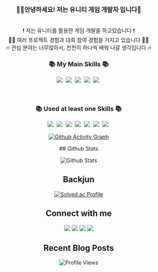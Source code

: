 ### <div align="center">👨‍💻안녕하세요! 저는 유니티 게임 개발자 입니다🚀</div>  

</br>

<div align="center">
❗️ 저는 유니티를 활용한 게임 개발을 하고있습니다 ❗️ </br>
💪🏻 여러 프로젝트 경험과 대회 참여 경험을 가지고 있습니다 💪🏻 </br>
🔥 관심 분야는 너무많아서, 천천히 하나씩 배워 나갈 생각입니다 🔥
</

</br>

<h3 align="center">📚 My Main Skills 📚</h3>
<p align="center">
  <img src="https://img.shields.io/badge/Unity-white?style=flat-square&logo=Unity&logoColor=black"/></a>&nbsp
  <img src="https://img.shields.io/badge/Csharp-purple?style=flat-square&logo=C sharp&logoColor=white"/></a>&nbsp
  <img src="https://img.shields.io/badge/Firebase-blue?style=flat-square&logo=Firebase&logoColor=#FFCA28"/></a>&nbsp
  <img src="https://img.shields.io/badge/VSC-black?style=flat-square&logo=Visual Studio Code&logoColor=#007ACC"/></a>&nbsp
  <img src="https://img.shields.io/badge/Rider-black?style=flat-square&logo=Rider&logoColor=#000000"/></a>&nbsp
</p>
</br>
<h3 align="center">📚 Used at least one Skills 📚</h3>
<p align="center">
  <img src="https://img.shields.io/badge/JavaScript-black?style=flat-square&logo=JavaScript&logoColor=#F7DF1E"/></a>&nbsp
  <img src="https://img.shields.io/badge/TypeScript-263238?style=flat-square&logo=TypeScript&logoColor=#263238"/></a>&nbsp
  <img src="https://img.shields.io/badge/React-blue?style=flat-square&logo=React&logoColor=#61DAFB"/></a>&nbsp
  <img src="https://img.shields.io/badge/Vue.js-black?style=flat-square&logo=Vue.js&logoColor=#4FC08D"/></a>&nbsp
  <img src="https://img.shields.io/badge/Vuetify-black?style=flat-square&logo=Vuetify&logoColor=#1867C0"/></a>&nbsp
  <img src="https://img.shields.io/badge/C-00599C?style=flat-square&logo=C&logoColor=#A8B9CC"/></a>&nbsp
  <img src="https://img.shields.io/badge/C++-033963?style=flat-square&logo=C++&logoColor=#00599C"/></a>&nbsp
</p>

[![Github Activity Graph](https://github-readme-activity-graph.cyclic.app/graph?username=taehuuun&theme=react)](https://github.com/ashutosh00710/github-readme-activity-graph)

<div align = "center">
## Github Stats

![Github Stats](https://github-readme-stats.vercel.app/api?username=taehuuun&show_icons=true&count_private=true&hide_border=true)

## Backjun

[![Solved.ac Profile](http://mazassumnida.wtf/api/generate_badge?boj=ljm463)](https://solved.ac/ljm463)

## Connect with me

<a href="https://github.com/taehuuun"><img src="https://img.shields.io/badge/GitHub-black?style=flat-square&logo=GitHub&logoColor=#000000&link=https://www.instagram.com/hye_inisfree/"/></a>
<a href="https://devvdevv.tistory.com/"><img src="https://img.shields.io/badge/Tistory-black?style=flat-square&logo=Tistory&logoColor=#000000&link=https://www.instagram.com/hye_inisfree/"/></a>
<a href="https://www.instagram.com/ll_ix.xv_ll/"><img src="https://img.shields.io/badge/Instagram-E4405F?style=flat-square&logo=Instagram&logoColor=white&link=https://www.instagram.com/hye_inisfree/"/></a>
<a href="lsw46326@gmail.com"><img src="https://img.shields.io/badge/Gmail-d14836?style=flat-square&logo=Gmail&logoColor=white&link=lsw46326@gmail.com"/></a>
## Recent Blog Posts

![Profile Views](https://komarev.com/ghpvc/?username=taehuuun&&style=flat-square)
  </div>
